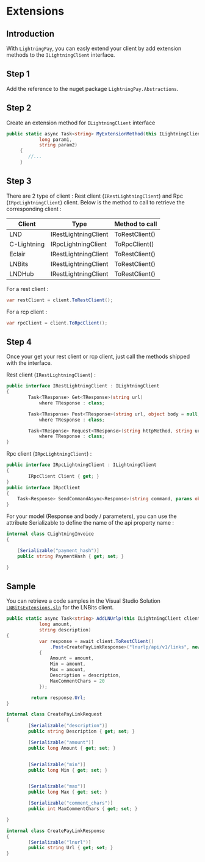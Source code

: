 # Extensions

## Introduction

With `LightningPay`, you can easly extend your client by add extension methods to the `ILightningClient` interface.

## Step 1

Add the reference to the nuget package `LightningPay.Abstractions`.

## Step 2

Create an extension method for `ILightningClient` interface

```c#
public static async Task<string> MyExtensionMethod(this ILightningClient client, 
            long param1,
            string param2)
     {
     	//...
     }
```

## Step 3

There are 2 type of client : Rest client (`IRestLightningClient`) and Rpc (`IRpcLightningClient`) client. Below is the method to call to retrieve the corresponding client : 

| Client      | Type                 | Method to call |
| ----------- | -------------------- | -------------- |
| LND         | IRestLightningClient | ToRestClient() |
| C-Lightning | IRpcLightningClient  | ToRpcClient()  |
| Eclair      | IRestLightningClient | ToRestClient() |
| LNBits      | IRestLightningClient | ToRestClient() |
| LNDHub      | IRestLightningClient | ToRestClient() |

For a rest client : 

```c#
var restClient = client.ToRestClient();
```

For a rcp client : 

```c#
var rpcClient = client.ToRpcClient();
```

## Step 4

Once your get your rest client or rcp client, just call the methods shipped with the interface.

Rest client (`IRestLightningClient`) : 

```c#
public interface IRestLightningClient : ILightningClient
{
        Task<TResponse> Get<TResponse>(string url)
            where TResponse : class;

        Task<TResponse> Post<TResponse>(string url, object body = null, bool formUrlEncoded = false)
        	where TResponse : class;

        Task<TResponse> Request<TResponse>(string httpMethod, string url, object body = null, bool formUrlEncoded = false)
        	where TResponse : class;
}
```

Rpc client (`IRpcLightningClient`) : 

```c#
public interface IRpcLightningClient : ILightningClient
{
        IRpcClient Client { get; }
}
public interface IRpcClient
{
    Task<Response> SendCommandAsync<Response>(string command, params object[] parameters);
}
```

For your model (Response and body / parameters), you can use the attribute Serializable to define the name of the api property name : 

```c#
internal class CLightningInvoice
{

    [Serializable("payment_hash")]
    public string PaymentHash { get; set; }

}
```

## Sample

You can retrieve a code samples in the Visual Studio Solution [`LNBitsExtensions.sln`](/samples) for the LNBits client.

```c#
public static async Task<string> AddLNUrlp(this ILightningClient client, 
            long amount,
            string description)
{
            var response = await client.ToRestClient()
                .Post<CreatePayLinkResponse>("lnurlp/api/v1/links", new CreatePayLinkRequest()
            {
                Amount = amount,
                Min = amount,
                Max = amount,
                Description = description,
                MaxCommentChars = 20
            });

         return response.Url;
}

internal class CreatePayLinkRequest
{
        [Serializable("description")]
        public string Description { get; set; }

        [Serializable("amount")]
        public long Amount { get; set; }


        [Serializable("min")]
        public long Min { get; set; }


        [Serializable("max")]
        public long Max { get; set; }

        [Serializable("comment_chars")]
        public int MaxCommentChars { get; set; }

}

internal class CreatePayLinkResponse
{
        [Serializable("lnurl")]
        public string Url { get; set; }
}
```

